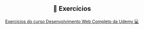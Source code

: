 ## <p align="center">📝 Exercícios<p>

<div style="display: inline_block" align="center">
 <a href="https://ibb.co/jr12qL5"> Exercicios do curso Desenvolvimento Web Completo da Udemy 💻 </a>
 </div>

